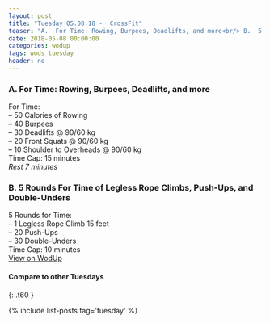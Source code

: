 ```yaml
---
layout: post
title: "Tuesday 05.08.18 -  CrossFit"
teaser: "A.  For Time: Rowing, Burpees, Deadlifts, and more<br/> B.  5 Rounds For Time of Legless Rope Climbs, Push-Ups, and Double-Unders"
date: 2018-05-08 00:00:00
categories: wodup
tags: wods tuesday
header: no
---
```



<h3>A.  For Time: Rowing, Burpees, Deadlifts, and more</h3>
For Time:<br/>– 50 Calories of Rowing<br/>– 40 Burpees<br/>– 30 Deadlifts @ 90/60 kg<br/>– 20 Front Squats @ 90/60 kg<br/>– 10 Shoulder to Overheads @ 90/60 kg<br/>Time Cap: 15 minutes<br/><em>Rest 7 minutes </em>
<h3>B.  5 Rounds For Time of Legless Rope Climbs, Push-Ups, and Double-Unders</h3>
5 Rounds for Time:<br/>– 1 Legless Rope Climb 15 feet<br/>– 20 Push-Ups<br/>– 30 Double-Unders<br/>Time Cap: 10 minutes<br/>
<a href="https://www.wodup.com/gyms/asphodel/wods/5967" target="blank">View on WodUp</a>


#### Compare to other Tuesdays
{: .t60 }

{% include list-posts tag='tuesday' %}